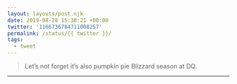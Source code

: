 ```yaml
---
layout: layouts/post.njk
date: 2019-08-28 15:38:21 +00:00
twitter: '1166736784711008257'
permalink: /status/{{ twitter }}/
tags: 
  - tweet
---
```


> Let’s not forget it’s also pumpkin pie Blizzard season at DQ.

---
